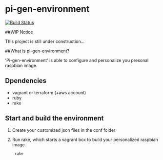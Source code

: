 # pi-gen-environment


[![Build Status](https://travis-ci.org/ottenwbe/pi-gen-environment.svg?branch=master)](https://travis-ci.org/ottenwbe/pi-gen-environment)

##WIP Notice

This project is still under construction...


##What is pi-gen-environment?

'Pi-gen-environment' is able to configure and personalize 
you presonal raspbian image.

## Dpendencies

- vagrant or terraform (+aws account)
- ruby
- rake

## Start and build the environment

1. Create your customized json files in the conf folder

1. Run rake, which starts a vagrant box to build your personalized raspbian image.

        rake

